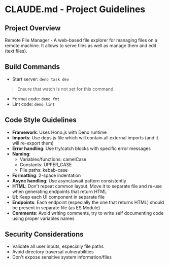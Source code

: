 # CLAUDE.md - Project Guidelines

## Project Overview

Remote File Manager - A web-based file explorer for managing files on a remote
machine. It allows to serve files as well as manage them and edit (text files).

## Build Commands

- Start server: `deno task dev`

> Ensure that watch is not set for this command.

- Format code: `deno fmt`
- Lint code: `deno lint`

## Code Style Guidelines

- **Framework**: Uses Hono.js with Deno runtime
- **Imports**: Use deps.js file which will contain all external imports (and it
  will re-export them)
- **Error handling**: Use try/catch blocks with specific error messages
- **Naming**:
  - Variables/functions: camelCase
  - Constants: UPPER_CASE
  - File paths: kebab-case
- **Formatting**: 2-space indentation
- **Async handling**: Use async/await pattern consistently
- **HTML**: Don't repeat common layout. Move it to separate file and re-use when
  generating endpoints that return HTML
- **UI**: Keep each UI component in separate file
- **Endpoints**: Each endpoint (especially the one that returns HTML) should be
  present in separate file (as ES Module)
- **Comments**: Avoid writing comments, try to write self documenting code using proper variables names

## Security Considerations

- Validate all user inputs, especially file paths
- Avoid directory traversal vulnerabilities
- Don't expose sensitive system information/files
